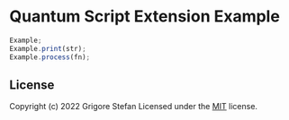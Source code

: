 # Quantum Script Extension Example

```javascript
Example;
Example.print(str);
Example.process(fn);
```

## License

Copyright (c) 2022 Grigore Stefan
Licensed under the [MIT](LICENSE) license.
